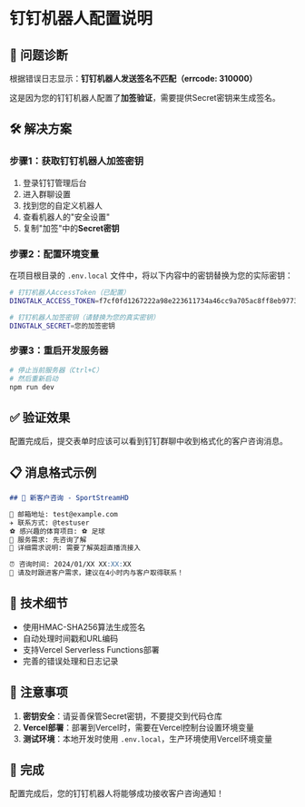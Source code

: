 # 钉钉机器人配置说明

## 🎯 问题诊断

根据错误日志显示：**钉钉机器人发送签名不匹配（errcode: 310000）**

这是因为您的钉钉机器人配置了**加签验证**，需要提供Secret密钥来生成签名。

## 🛠️ 解决方案

### 步骤1：获取钉钉机器人加签密钥

1. 登录钉钉管理后台
2. 进入群聊设置
3. 找到您的自定义机器人
4. 查看机器人的"安全设置"
5. 复制"加签"中的**Secret密钥**

### 步骤2：配置环境变量

在项目根目录的 `.env.local` 文件中，将以下内容中的密钥替换为您的实际密钥：

```bash
# 钉钉机器人AccessToken（已配置）
DINGTALK_ACCESS_TOKEN=f7cf0fd1267222a98e223611734a46cc9a705ac8ff8eb9773dcf392aa4fdc0e8

# 钉钉机器人加签密钥（请替换为您的真实密钥）
DINGTALK_SECRET=您的加签密钥
```

### 步骤3：重启开发服务器

```bash
# 停止当前服务器（Ctrl+C）
# 然后重新启动
npm run dev
```

## ✅ 验证效果

配置完成后，提交表单时应该可以看到钉钉群聊中收到格式化的客户咨询消息。

## 📋 消息格式示例

```markdown
## 🎯 新客户咨询 - SportStreamHD

📧 邮箱地址: test@example.com
✈️ 联系方式: @testuser
⚽ 感兴趣的体育项目: ⚽ 足球
💬 服务需求: 先咨询了解
📝 详细需求说明: 需要了解英超直播流接入

⏰ 咨询时间: 2024/01/XX XX:XX:XX
🚀 请及时跟进客户需求，建议在4小时内与客户取得联系！
```

## 🔧 技术细节

- 使用HMAC-SHA256算法生成签名
- 自动处理时间戳和URL编码
- 支持Vercel Serverless Functions部署
- 完善的错误处理和日志记录

## 🚨 注意事项

1. **密钥安全**：请妥善保管Secret密钥，不要提交到代码仓库
2. **Vercel部署**：部署到Vercel时，需要在Vercel控制台设置环境变量
3. **测试环境**：本地开发时使用 `.env.local`，生产环境使用Vercel环境变量

## 🎉 完成

配置完成后，您的钉钉机器人将能够成功接收客户咨询通知！